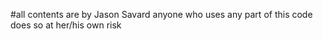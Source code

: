 #all contents are by Jason Savard anyone who uses any part of this code does so at her/his own risk
